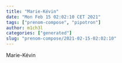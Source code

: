 ```yaml
---
title: "Marie-Kévin"
date: "Mon Feb 15 02:02:10 CET 2021"
tags: ["prenom-compose", "pipotron"]
author: m1ch3l
categories: ["generated"]
slug: "prenom-compose/2021-02-15-02:02:10"
---
```


Marie-Kévin
